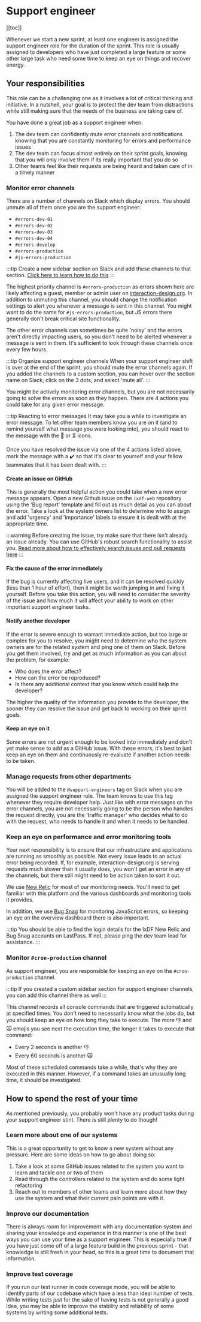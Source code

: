 # Support engineer

[[toc]]

Whenever we start a new sprint, at least one engineer is assigned the support engineer role
for the duration of the sprint. This role is usually assigned to developers who have just completed
a large feature or some other large task who need some time to keep an eye on things and recover energy.

## Your responsibilities

This role can be a challenging one as it involves a lot of critical thinking and initiative.
In a nutshell, your goal is to protect the dev team from distractions while still making sure
that the needs of the business are taking care of.

You have done a great job as a support engineer when:

1. The dev team can confidently mute error channels and notifications knowing that you are constantly monitoring for errors and performance issues
2. The dev team can focus almost entirely on their sprint goals, knowing that you will only involve them if its really important that you do so
3. Other teams feel like their requests are being heard and taken care of in a timely manner

### Monitor error channels

There are a number of channels on Slack which display errors. You should unmute all of them once you are the support engineer:

-   `#errors-dev-01`
-   `#errors-dev-02`
-   `#errors-dev-03`
-   `#errors-dev-04`
-   `#errors-develop`
-   `#errors-production`
-   `#js-errors-production`

:::tip
Create a new sidebar section on Slack and add these channels to that section. [Click here to learn how to do this](https://slack.com/help/articles/360043207674-Organize-your-sidebar-with-custom-sections)
:::

The highest priority channel is `#errors-production` as errors shown here are likely affecting a guest, member or admin user on [interaction-design.org](https://interaction-design.org).
In addition to unmuting this channel, you should change the notification settings to alert you whenever a message is sent in this
channel. You might want to do the same for `#js-errors-production`, but JS errors there generally don't break critical site functionality.

The other error channels can sometimes be quite 'noisy' and the errors aren't directly impacting users, so you don't need to be alerted
whenever a message is sent in them. It's sufficient to look through these channels once every few hours.

:::tip Organize support engineer channels
When your support engineer shift is over at the end of the sprint, you should mute the error channels again.
If you added the channels to a custom section, you can hover over the section name on Slack, click on the 3 dots,
and select 'mute all'.
:::

You might be actively monitoring error channels, but you are not necessarily going to solve the errors as soon as they happen.
There are 4 actions you could take for any given error message.

:::tip Reacting to error messages
It may take you a while to investigate an error message. To let other team members know you are on it (and to remind yourself what message you were looking into), you
should react to the message with the 👀 or ⏳ icons.

Once you have resolved the issue via one of the 4 actions listed above, mark the message with a ✔️ so that
it's clear to yourself and your fellow teammates that it has been dealt with.
:::

#### Create an issue on GitHub

This is generally the most helpful action you could take when a new error message appears. Open a new Github issue on
the `ixdf-web` repository using the 'Bug report' template and fill out as much detail as you can about the error. Take a look
at the system owners list to determine who to assign and add 'urgency' and 'importance' labels to ensure it is
dealt with at the appropriate time.

:::warning
Before creating the issue, try make sure that there isn't already an issue already. You can use GitHub's robust
search functionality to assist you. [Read more about how to effectively search issues and pull requests here](https://docs.github.com/en/search-github/searching-on-github/searching-issues-and-pull-requests)
:::

#### Fix the cause of the error immediately

If the bug is currently affecting live users, and it can be resolved quickly (less than 1 hour of effort),
then it might be worth jumping in and fixing it yourself. Before you take this action, you will need to consider the severity of the issue
and how much it will affect your ability to work on other important support engineer tasks.

#### Notify another developer

If the error is severe enough to warrant immediate action, but too large or complex for you to resolve, you might need to
determine who the system owners are for the related system and ping one of them on Slack. Before you get them involved,
try and get as much information as you can about the problem, for example:

-   Who does the error affect?
-   How can the error be reproduced?
-   Is there any additional context that you know which could help the developer?

The higher the quality of the information you provide to the developer, the sooner they can resolve the issue
and get back to working on their sprint goals.

#### Keep an eye on it

Some errors are not urgent enough to be looked into immediately and don't yet make sense to add as a GitHub issue. With these errors,
it's best to just keep an eye on them and continuously re-evaluate if another action needs to be taken.

### Manage requests from other departments

You will be added to the `@support-engineers` tag on Slack when you are assigned the support engineer role.
The team knows to use this tag whenever they require developer help. Just like with error messages on the error channels,
you are not necessarily going to be the person who handles the request directly, you are the 'traffic manager' who decides what to do with the request,
who needs to handle it and when it needs to be handled.

### Keep an eye on performance and error monitoring tools

Your next responsibility is to ensure that our infrastructure and applications are running as smoothly as possible. Not every issue
leads to an actual error being recorded. If, for example, interaction-design.org is serving requests much slower than it usually does, you won't get an error
in any of the channels, but there still might need to be action taken to sort it out.

We use [New Relic](https://newrelic.com/) for most of our monitoring needs. You'll need to get familiar with this platform
and the various dashboards and monitoring tools it provides.

In addition, we use [Bug Snag](https://www.bugsnag.com/) for monitoring JavaScript errors, so keeping an eye on the overview
dashboard there is also important.

:::tip
You should be able to find the login details for the IxDF New Relic and Bug Snag accounts on LastPass. If not, please ping
the dev team lead for assistance.
:::

### Monitor `#cron-production` channel

As support engineer, you are responsible for keeping an eye on the `#cron-production` channel.

:::tip
If you created a custom sidebar section for support engineer channels, you can add this channel there as well
:::

This channel records all console commands that are triggered automatically at specified times.
You don't need to necessarily know what the jobs do, but you should keep an eye on how long they take to execute.
The more 👎 and 🙀 emojis you see next the execution time, the longer it takes to execute that command:

-   Every 2 seconds is another 👎
-   Every 60 seconds is another 🙀

Most of these scheduled commands take a while, that's why they are executed in this manner. However, if a command takes
an unusually long time, it should be investigated.

## How to spend the rest of your time

As mentioned previously, you probably won't have any product tasks during your support engineer stint.
There is still plenty to do though!

### Learn more about one of our systems

This is a great opportunity to get to know a new system without any pressure. Here are some ideas on how to go about doing so:

1. Take a look at some GitHub issues related to the system you want to learn and tackle one or two of them
2. Read through the controllers related to the system and do some light refactoring
3. Reach out to members of other teams and learn more about how they use the system and what their current pain points are with it.

### Improve our documentation

There is always room for improvement with any documentation system and sharing your knowledge and experience in this
manner is one of the best ways you can use your time as a support engineer. This is especially true if you have
just come off of a large feature build in the previous sprint - that knowledge is still fresh in your head, so this is
a great time to document that information.

### Improve test coverage

If you run our test runner in code coverage mode, you will be able to identify parts of our codebase which
have a less than ideal number of tests. While writing tests just for the sake of having tests is not generally a good idea,
you may be able to improve the stability and reliability of some systems by writing some additional tests.
